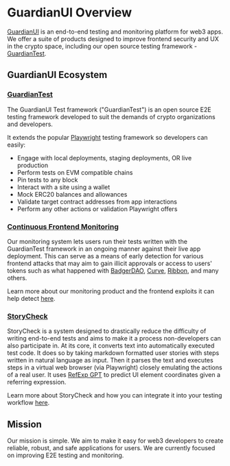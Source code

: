 # GuardianUI Overview

[GuardianUI](https://www.guardianui.com/) is an end-to-end testing and monitoring platform for web3 apps. We offer a suite of products designed to improve frontend security and UX in the crypto space, including our open source testing framework - [GuardianTest](https://github.com/GuardianUI/guardianui).

## GuardianUI Ecosystem

### [GuardianTest](https://github.com/GuardianUI/guardianui)

The GuardianUI Test framework ("GuardianTest") is an open source E2E testing framework developed to suit the demands of crypto organizations and developers.

It extends the popular [Playwright](https://playwright.dev/) testing framework so developers can easily:

* Engage with local deployments, staging deployments, OR live production
* Perform tests on EVM compatible chains
* Pin tests to any block
* Interact with a site using a wallet
* Mock ERC20 balances and allowances
* Validate target contract addresses from app interactions
* Perform any other actions or validation Playwright offers

### [Continuous Frontend Monitoring](./#continuous-frontend-monitoring)

Our monitoring system lets users run their tests written with the GuardianTest framework in an ongoing manner against their live app deployment. This can serve as a means of early detection for various frontend attacks that may aim to gain illicit approvals or access to users' tokens such as what happened with [BadgerDAO](https://www.coindesk.com/business/2021/12/02/badger-dao-protocol-suffers-10m-exploit/), [Curve](https://cointelegraph.com/news/curve-finance-exploit-experts-dissect-what-went-wrong), [Ribbon](https://twitter.com/ribbonfinance/status/1540250826156871681?lang=en), and many others.

Learn more about our monitoring product and the frontend exploits it can help detect [here](https://www.guardianui.com/).

### [StoryCheck](https://github.com/GuardianUI/storycheck)

StoryCheck is a system designed to drastically reduce the difficulty of writing end-to-end tests and aims to make it a process non-developers can also participate in. At its core, it converts text into automatically executed test code. It does so by taking markdown formatted user stories with steps written in natural language as input. Then it parses the text and executes steps in a virtual web browser (via Playwright) closely emulating the actions of a real user. It uses [RefExp GPT](https://huggingface.co/spaces/GuardianUI/ui-refexp-click) to predict UI element coordinates given a referring expression.

Learn more about StoryCheck and how you can integrate it into your testing workflow [here](https://github.com/GuardianUI/storycheck).

## Mission

Our mission is simple. We aim to make it easy for web3 developers to create reliable, robust, and safe applications for users. We are currently focused on improving E2E testing and monitoring.
